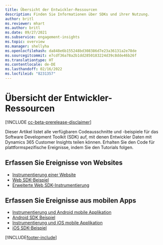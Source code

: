 ```yaml
---
title: Übersicht der Entwickler-Ressourcen
description: Finden Sie Informationen über SDKs und ihrer Nutzung.
author: britl
ms.reviewer: mhart
ms.author: britl
ms.date: 09/27/2021
ms.subservice: engagement-insights
ms.topic: overview
ms.manager: shellyha
ms.openlocfilehash: da848e6b155248bd308386d7e23a36131a2e78de
ms.sourcegitcommit: e7cdf36a78a2b1dd2850183224d39c8dde46b26f
ms.translationtype: HT
ms.contentlocale: de-DE
ms.lasthandoff: 02/16/2022
ms.locfileid: "8231357"
---
```

# <a name="developer-resources-overview"></a>Übersicht der Entwickler-Ressourcen

[!INCLUDE [cc-beta-prerelease-disclaimer](includes/cc-beta-prerelease-disclaimer.md)]

Dieser Artikel listet alle verfügbaren Codeausschnitte und -beispiele für das Software Development Toolkit (SDK) auf, mit denen Entwickler Daten mit Dynamics 365 Customer Insights teilen können. Erhalten Sie den Code für plattformspezifische Ereignisse, indem Sie den Tutorials folgen.

## <a name="capture-events-from-websites"></a>Erfassen Sie Ereignisse von Websites

- [Instrumentierung einer Website](instrument-website.md)
- [Web SDK-Beispiel](websdk-sample.md)
- [Erweiterte Web SDK-Instrumentierung](advanced-SDK-implementation.md)

## <a name="capture-events-from-mobile-apps"></a>Erfassen Sie Ereignisse aus mobilen Apps

- [Instrumentierung und Android mobile Applikation](get-started-android.md)
- [Android SDK Beispiel](androidsdk-sample.md)
- [Instrumentierung und iOS mobile Applikation](get-started-ios.md)
- [iOS SDK-Beispiel](iossdk-sample.md)

[!INCLUDE[footer-include](../includes/footer-banner.md)]
